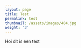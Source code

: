 ```yaml
---
layout: page
title: Test
permalink: test
thumbnail: /assets/images/404.jpg
weight: '3'
---
```

Hoi dit is een test

